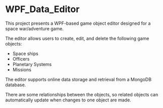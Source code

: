 # WPF_Data_Editor
 
This project presents a WPF-based game object editor designed for a space war/adventure game. 

The editor allows users to create, edit, and delete the following game objects: 
- Space ships
- Officers
- Planetary Systems
- Missions

The editor supports online data storage and retrieval from a MongoDB database.

There are some relationships between the objects, so related objects can automatically update when changes to one object are made. 
